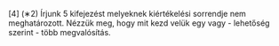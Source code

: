[4] (∗2) Írjunk 5 kifejezést melyeknek kiértékelési sorrendje nem meghatározott. Nézzük meg, hogy
mit kezd velük egy vagy - lehetőség szerint - több megvalósítás.

